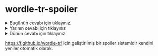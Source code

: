 # wordle-tr-spoiler

<details>
  <summary>Bugünün cevabı için tıklayınız.</summary>
  <br>
    <b> kaşif </b>
</details>

<details>
  <summary>Yarının cevabı için tıklayınız</summary>
  <br>
   <b> güruh </b>
</details>

<details>
  <summary>Dünün cevabı için tıklayınız </summary>
  <br>
  <b> tulup </b>
</details>

https://f.github.io/wordle-tr/ için geliştirilmiş bir spoiler sistemidir kendini yeniler otomatik olarak.

